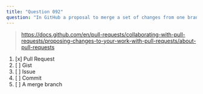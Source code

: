 ```yaml
---
title: "Question 092"
question: "In GitHub a proposal to merge a set of changes from one branch into another branch is called a:"
---
```



> https://docs.github.com/en/pull-requests/collaborating-with-pull-requests/proposing-changes-to-your-work-with-pull-requests/about-pull-requests
1. [x] Pull Request
1. [ ] Gist
1. [ ] Issue
1. [ ] Commit
1. [ ] A merge branch
